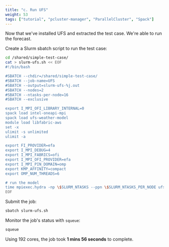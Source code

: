 ```yaml
---
title: "c. Run UFS"
weight: 53
tags: ["tutorial", "pcluster-manager", "ParallelCluster", "Spack"]
---
```


Now that we've installed UFS and extracted the test case. We're able to run the forecast.

Create a Slurm sbatch script to run the test case:

```bash
cd /shared/simple-test-case/
cat > slurm-ufs.sh << EOF
#!/bin/bash

#SBATCH --chdir=/shared/simple-test-case/
#SBATCH --job-name=UFS
#SBATCH --output=slurm-ufs-%j.out
#SBATCH --nodes=2
#SBATCH --ntasks-per-node=16
#SBATCH --exclusive

export I_MPI_OFI_LIBRARY_INTERNAL=0
spack load intel-oneapi-mpi
spack load ufs-weather-model
module load libfabric-aws
set -x
ulimit -s unlimited
ulimit -a

export FI_PROVIDER=efa
export I_MPI_DEBUG=4
export I_MPI_FABRICS=ofi
export I_MPI_OFI_PROVIDER=efa
export I_MPI_PIN_DOMAIN=omp
export KMP_AFFINITY=compact
export OMP_NUM_THREADS=6

# run the model
time mpiexec.hydra -np \$SLURM_NTASKS --ppn \$SLURM_NTASKS_PER_NODE ufs_weather_model
EOF
```

Submit the job:

```bash
sbatch slurm-ufs.sh
```

Monitor the job's status with `squeue`:

```bash
squeue
```

Using 192 cores, the job took **1 mins 56 seconds** to complete.
